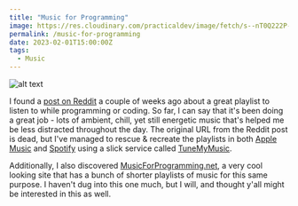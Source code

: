 ```yaml
---
title: "Music for Programming"
image: https://res.cloudinary.com/practicaldev/image/fetch/s--nT0Q222P--/c_imagga_scale,f_auto,fl_progressive,h_420,q_auto,w_1000/https://dev-to-uploads.s3.amazonaws.com/i/68zuarber4sx5z2snxvb.png
permalink: /music-for-programming
date: 2023-02-01T15:00:00Z
tags: 
  - Music
---
```


![alt text][headerImg]

I found a [post on Reddit][reddit] a couple of weeks ago about a great playlist to listen to while programming or coding. So far, I can say that it's been doing a great job - lots of ambient, chill, yet still energetic music that's helped me be less distracted throughout the day. The original URL from the Reddit post is dead, but I've managed to rescue & recreate the playlists in both [Apple Music][apple] and [Spotify][spotify] using a slick service called [TuneMyMusic][tune].

Additionally, I also discovered [MusicForProgramming.net][mfpweb], a very cool looking site that has a bunch of shorter playlists of music for this same purpose. I haven't dug into this one much, but I will, and thought y'all might be interested in this as well.

[headerImg]: https://res.cloudinary.com/practicaldev/image/fetch/s--nT0Q222P--/c_imagga_scale,f_auto,fl_progressive,h_420,q_auto,w_1000/https://dev-to-uploads.s3.amazonaws.com/i/68zuarber4sx5z2snxvb.png "Coding Music"
[reddit]: https://www.reddit.com/r/Music/comments/10blstf/i_am_a_programmer_and_made_a_list_with_electronic/
[apple]: https://music.apple.com/us/playlist/programming-coding-playlist/pl.u-RRbV0XNsxea5DG
[spotify]: https://open.spotify.com/playlist/4fsrrC5lCaLsCGw7z1HsUC
[mfpweb]: https://musicforprogramming.net/
[tune]: https://www.tunemymusic.com
